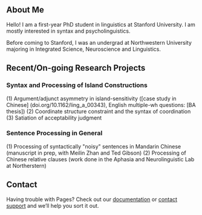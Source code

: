 ## About Me

Hello! I am a first-year PhD student in linguistics at Stanford University. I am mostly interested in syntax and psycholinguistics.

Before coming to Stanford, I was an undergrad at Northwestern University majoring in Integrated Science, Neuroscience and Linguistics. 

## Recent/On-going Research Projects
### Syntax and Processing of Island Constructions

(1) Argument/adjunct asymmetry in island-sensitivity ([case study in Chinese] (doi.org/10.1162/ling_a_00343), English multiple-wh questions: [BA thesis])
(2) Coordinate structure constraint and the syntax of coordination
(3) Satiation of acceptability judgment 

### Sentence Processing in General

(1) Processing of syntactically "noisy" sentences in Mandarin Chinese (manuscript in prep, with Meilin Zhan and Ted Gibson)
(2) Processing of Chinese relative clauses (work done in the Aphasia and Neurolinguistic Lab at Northerstern)


## Contact

Having trouble with Pages? Check out our [documentation](https://help.github.com/categories/github-pages-basics/) or [contact support](https://github.com/contact) and we’ll help you sort it out.
